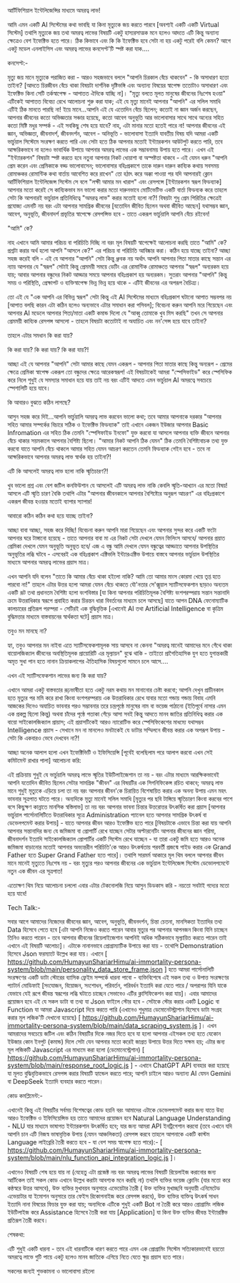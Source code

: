 আর্টিফিশিয়াল ইন্টেলিজেন্সির মাধ্যমে অমরত্ব লাভ!

আমি এমন একটি AI সিস্টেমের কথা ভাবছি যা কিনা মৃত্যুকে জয় করতে পারবে [অবশ্যই একটি একটি Virtual সিস্টেম] তথাপি মৃত্যুকে জয় তথা অমরত্ব লাভের বিষয়টি একটু হাস্যরসাত্মক মনে হলেও আদতে এটি কিন্তু অন্যান্য ক্ষেত্রেও বেশ ইফেক্টিভ হতে পারে।
ঠিক কিভাবে এবং কি কি ইফেক্টিভ হবে সেটা না হয় একটু পরেই বলি কেমন?
আগে একটু মডেল এনলাইসিস এবং অমরত্ব লাভের কনসেপ্ট'টি স্পষ্ট করা যাক....

কনসেপ্ট:-

মৃত্যু জয় মানে মৃত্যুকে পরাজিত করা - আরও সহজভাবে বললে "আপনি চিরকাল বেঁচে থাকবেন" - কি অসাধারণ হতো তাইনা?
[আদতে চিরজীবন বেঁচে থাকা বিষয়টা দার্শনিক দৃষ্টিভঙ্গি এবং অন্যান্য বিষয়ের স্বাপেক্ষ ততোটাও অসাধারণ এবং ইফেক্টিভ কিনা সেটি তর্কস্বাপেক্ষ - আপাতত ঐদিকে যাচ্ছি না]।
"মৃত্যু বলতে মূলত মানুষের জীবনের নিঃশেষ হওয়া" এটিকেই আপাতত বিবেচ্য রেখে আলোচনা শুরু করা যাক; এই যে মৃত্যু মানেই আপনার "আপনি" এর সলিল সমাধি এটিই ঠিক মানতে পারছি না!
ইয়ে মানে...আপনি এই যে এতোদিন বেঁচে ছিলেন; কতোই না জ্ঞান অর্জন করছেন, আপনার জীবনের কতো অভিজ্ঞতার সঞ্চার হয়েছে, কতো আবেগ অনুভূতি আর ভালোবাসার সাথে সাথে অন্যের সহিত কতো মিষ্টি মধুর সম্পর্ক - এই সবকিছু শেষ হয়ে যাবে?
নাহ, এটা মানার মতো হতেই পারে না!
আপনার জীবনের এই জ্ঞান, অভিজ্ঞতা, জীবনাদর্শ, জীবনদর্শন, আবেগ - অনিভূতি - ভালোবাসা ইত্যাদি যাবতীয় বিষয় যদি আমরা একটি ভার্চুয়াল সিস্টেমে সংরক্ষণ করতে পারি এবং সেটা হতে ঠিক আপনার মতোই ইন্ট্যারকশন আউটপুট করতে পারি, তবে আক্ষরিকভাবে না হলেও ভাবার্থিক উপায়ে আপনার অমরত্ব লাভের এক সম্ভাবনাময় উপায় হতে পারে।
এখন এই "ইন্ট্যারকশন" বিষয়টা স্পষ্ট করতে হবে নতুবা আপনার নিকট ধোয়াশা বা অস্পষ্টতা থাকবে - এই যেমন ধরুন "আপনি প্রেম করেন এবং প্রেমিকাকে বড্ড ভালোবাসেন; ভালোবাসার বহিঃপ্রকাশে তাকে দারুন দারুন কাব্যিক কথায় সবসময় রোমাঞ্চকর রোমান্টিক কথা বার্তায় আবেশিত করে রাখেন" তো হঠাৎ করে অক্কা পাওয়া পর যদি আপনারই ক্লোন আর্টিফিশিয়াল ইন্টেলিজেন্স সিস্টেম সে বলে "লক্ষী আমার মন খারাপ" এবং রেসপন্সে [ইন্ট্যারকশন স্বরূপ ফিডব্যাক] আপনার মতো করেই সে কাব্যিকভাব মন ভালো করার মতো দারুনভাবে মোটিভেটিভ একটি বার্তা ফিডব্যক করে তাহলে সেটা কি আপনারই ভার্চুয়াল প্রতিনিধিত্বে "অমরত্ব লাভ" করার মতোই হলো না?!
বিষয়টা শুধু প্রেম পিরিতির ক্ষেত্রেই প্রযোজ্য এমনটি নয় বরং এটা আপনার সামগ্রিক জীবনের [যতোদিন জীবিত ছিলেন অথবা জীবিত আছেন] যথাসম্ভব জ্ঞান, আবেগ, অনুভূতি, জীবনাদর্শ প্রভৃতির স্বাপেক্ষে রেসপন্সিভ হবে - তাতে একরূপ ভার্চুয়ালি আপনি বেঁচে রইবেন!

"আমি" কে?

নাহ এখানে আমি আমার পরিচয় বা পরিচিতি দিচ্ছি না বরং মূল বিষয়টি স্বাপেক্ষেই আলোচনা করছি তাতে "আমি"  কে? প্রশ্নটা করার অর্থ হলো আপনি "আসলে কে?" এর পরিচয় বা পরিচিতি আবিষ্কার করা।
কঠিন হয়ে যাচ্ছে তাইনা?
আচ্ছা সহজ করেই বলি - এই যে আপনার "আপনি" সেটা কিন্তু ধ্রুবক নয় অর্থাৎ আপনি আপনার পিতা মাতার কাছে সন্তান এর ন্যায় আপনার যে "স্বরূপ" সেটাই কিন্তু প্রেমময়ী সময়ে ডেটিং এর রোমান্টিক রোমাঞ্চতে আপনার "স্বরূপ" অন্যরকম হয়ে যায়; আবার আপনার বন্ধুদের নিকট আড্ডার সময়ে আপনার বহিঃপ্রকাশ হয় অন্যরকম।
সুতরাং আপনার "আপনি" কিন্তু সময় ও পরিস্থিতি, প্রেক্ষাপট ও ব্যক্তিস্বাপেক্ষ ভিন্ন ভিন্ন হয়ে থাকে - এটিই জীবনের এর অপরূপ বৈচিত্র্য।

তো এই যে "এক আপনি এর বিভিন্ন স্বরূপ" সেটা কিন্তু এই AI সিস্টেমের মাধ্যমে বহিঃপ্রকাশ ঘটানো আপাত সম্ভবপর নয় [আপাত বলছি কারন এটা কঠিন হলেও অন্যভাবে এটার সমাধান করা পসিবল]; বিবেচনা করুন আপনি মরে গিয়েছেন এবং আপনার AI মডেলে আপনার পিতা/মাতা একটি কমান্ড দিলো যে "আব্বু তোমাকে খুব মিস করছি" তখন সে আপনার প্রেমময়ী কাব্যিক রেসপন্স আসলো - তাহলে বিষয়টা কতোটাই না অযাচিত এবং নন'সেন্স হয়ে যাবে তাইনা?

তাহলে এটার সমধান কি করা যায়?

কি করা যায়? কি করা যায়? কি করা যায়?!

আচ্ছা এই যে আপনার "আপনি" সেটা আমার কাছে যেমন একরূপ - আপনার পিতা মাতার কাছে কিন্তু অন্যরূপ - প্রেমের ক্ষেত্রে প্রেমিকা স্বাপেক্ষ একরূপ তো বন্ধুদের ক্ষেত্রে আরেকস্বরূপ!
এই বিষয়টাকেই আমরা "স্পেসিফাইড" করে স্পেসিফিক করে নিলে শুধুই যে সমস্যার সমাধান হয়ে যায় তাই নয় বরং এটিই আদতে এমন ভার্চুয়াল AI অমরত্বে সবচেয়ে স্পেশালিটি হয়ে যাবে।

কি আবারও বুঝতে কঠিন লাগছে?

আসুন সহজ করে দিই...আপনি ভার্চুয়ালি অমরত্ব লাভ করবেন ভালো কথা; তবে আমার আপনাকে দরকার "আপনার সহিত আমার সম্পর্কের বিচারে সঠিক ও ইফেক্টিভ ফিডব্যাক" তাই এখানে একজন ইউজার আপনার Basic Infromation এর সহিত ঠিক তেমনি "স্পেসিফাইড ইনফো" যুক্ত করবো যা আসলে আপনার ব্যক্তি জীবনে আপনার বেঁচে থাকার সয়মকালে আপনার বৈশিষ্ট্য ছিলো। "আমার নিকট আপনি ঠিক যেমন" ঠিক তেমনি বৈশিষ্ট্যবাচক তথ্য যুক্ত করবো যাতে আপনি বেঁচে থাকলে আমার সহিত যেমন আচরণ করতেন তেমনি ফিডব্যাক গেইন হবে - তবে না আক্ষরিকভাবে আপনার অমরত্ব লাভ স্বার্থক হয় তাইনা?!

এটি কি আসলেই অমরত্ব লাভ হলো নাকি স্মৃতিচারণ?! 

খুব ভালো প্রশ্ন এবং বেশ জটিল কনফিউশান যে আসলেই এটি অমরত্ব লাভ নাকি কেবলি স্মৃতি-আখ্যান এর মতো বিষয়!
আসলে এটি স্মৃতি চারণ বৈকি তথাপি এটার "আপনার জীবনকালে আপনার বৈশিষ্ট্যের অনুরূপ আচরণ" এর বহিঃপ্রকাশে একরূপ জীবন্ত হওয়ার মতোই ব্যাপার স্যাপার!

আবারো কঠিন কঠিন কথা হয়ে যাচ্ছে তাইনা?

আচ্ছা বাবা আচ্ছা, সহজ করে দিচ্ছি!
বিবেচনা করুন আপনি মারা গিয়েছেন এবং আপনার সুন্দর করে একটি ফটো আপনার ঘরে টাঙ্গানো হয়েছে - তাতে আপনার বাবা মা এর নিকট সেটা দেখলে যেমন ফিলিংস আসবে/ আপনার প্রয়াত প্রেমিকা দেখলে যেমন অনুভূতি অনুভূত হবে/ এজ এ বন্ধু আমি দেখলে যেমন বন্ধুত্বের আড্ডাতে আপনার উপস্থিতির অনুভূতির লব্ধি ঘটবে - এসবেরই এক বহিঃপ্রকাশ এক্টিভলি ইন্ট্যারএক্টিভ উপায়ে বাস্তবে আপনার ভার্চুয়াল উপস্থিতির মাধ্যমে আপনার অমরত্ব লাভের প্রয়াস মাত্র।

এখন আপনি যদি বলেন "তাতে কি আমার বেঁচে থাকা হইলো নাকি? আমি তো আমার মাংস কোরমা খেয়ে তৃপ্ত হতে পারবো না!" তাহলে এটার উত্তর হলো আমরা যেমন বেঁচে থাকতে যৌ'নতার সে'ক্সুয়াল স্যাটিসফেকশান ছাড়াও অন্যতম একটি রূট তথা প্রধানতম বৈশিষ্ট্য হলো বংশবিস্তার [যা কিনা আপনার পরিচিতিমূলক বৈশিষ্ট্য বংশপরম্পরায় সন্তান সন্তানাদি ক্রমে উত্তরাধিকার স্বরূপে প্রবাহিত করার চিরন্তন ধারা বিবর্তনের মাধ্যমে চলে আসছে] যাতে আপন DNA ফেনোম্যাটিক কালচারের প্রতিরূপ পরম্পরা - সেটিরই এক বুদ্ধিবৃত্তিক [এখানেই AI তথা Artificial Intelligence বা কৃত্রিম বুদ্ধিমত্তার মাধ্যমে বাস্তবায়নের স্বার্থকতা ঘটে] প্রয়াস মাত্র।

তবুও মন মানছে না?

হ্যা, তবুও আপনার মন নাইবা এতে স্যাটিসফেকশামূলক সায় আসবে না কেননা "অমরত্ব মানেই আমাদের মনে গেঁথে থাকা বায়োলজিক্যাল জীবনের অবস্থিতিমূলক প্রায়োরিটি এর মূল্যায়ন" বুঝে থাকি - তাইতো প্রাগৈতিহাসিক যুগ হতে যুগান্তকারী অমৃত সুধা পান হতে নানান ক্রিয়াকলাপের ঐতিহাসিক বিষয়গুলো সামনে চলে আসে....

এখন এই স্যাটিসফেকশান লাভের জন্য কি করা যায়?

এখানে আমরা একটু বাস্তবতার রূঢ়ভাষীতা হতে একটু নরম কথায় মন মানানোর চেষ্টা করবো; আপনি দেখুন প্রাচীনকাল হতে মৃত্যুর পর মমি করে রাখা কিংবা বংশপরম্পরায় এক উত্তরাধিকার রেখে যাবার মতো গন্ডায় গন্ডায় বিবাহ এমনি আজকের দিনেও অযাচিত ভাবনার পরও সম্ভাবনার তরে চন্দ্রপৃষ্ঠে মানুষের নাম বা ভয়েজ পাঠানো (ইতিপূর্বে নাসার এমন এক প্রকল্প ছিলো কিন্তু) অথবা চাঁদের পৃষ্ঠে পতাকা গেঁড়ে আসা সবই কিন্তু আদতে মানব জাতির প্রতিনিধিত্ব করার এক বায়ো সাইকোলজিক্যাল প্রায়াস; এই প্রয়াসটিকেই আরও ন্যারোটিভ করে স্পেসিফিকেশের মাধম্যে যথাসম্ভব Intelligence প্রয়াস - সেখানে মন না মানলেও মনটাকেই যে ডাটার সম্মিলনে জীবন্ত করার এক অপরূপ উপায় - সেটা কি একবারও ভেবে দেখবেন না?!

আচ্ছা অনেক আলাপ হলো এখন ইফেক্টিভিটি ও ইফিসিয়েন্সি [পূর্বেই বলেছিলাম পরে আলাপ করবো এখন সেই কমিটমেন্ট রাখার পালা] আলোচনা করি:

এই প্রক্রিয়ায় শুধুই যে ভার্চুয়ালি অমরত্ব লাভে স্মৃতির ইউটিলাইজেশান তা নয় - বরং এটার মাধ্যমে আরক্ষিকভাবেই আপনি যতোদিন জীবিত ছিলেন সেটার সামগ্রিক "জীবন" এর বিষয়টির এক সিগনিফিকেন্স রচিত থাকবে; অমরত্ব লাভ মানে শুধুই মৃত্যুকে এড়িয়ে চলা তা নয় বরং আপনার জীবন'কে চিরায়িত বিশেষায়িত করার এক অনন্য উপায় এমন মহৎ ভাবনার সূত্রপাত ঘটতে পারে।
অন্যদিকে মৃত্যু মানেই সলিল সমাধি [মৃত্যুর পর ছবি টাঙ্গিয়ে স্মৃতিচারণ কিংবা করবের পাশে বসে কিছুক্ষণ কান্নাতে মানসিক স্বস্তিলাভ] তা নয় বরং আপনার ভাবনা চিন্তার উত্তরোত্তর উৎকর্ষিত করা প্রয়াস [আপনার ভার্চুয়াল পার্সোনালিটিতে উত্তরাধিকার সূত্রে Administration প্যানেল হতে আপনার সামগ্রিক উৎকর্ষ বা ডেভেলপমেন্ট করার উপায়] - যাতে আপনার জীবন আরও ইফেক্টিভ হতে পারে [বিষয়টাকে এভাবে চিন্তা করা যায় আপনি আপনার সন্তানাদির জন্য যে জমিজমা বা প্রোপার্টি রেখে যাচ্ছেন সেটার অল্টারনেটিং আপনার জীবনের জ্ঞান গরিমা, জীবনাদর্শন ইত্যাদি সাইকোলজিক্যাল প্রোপার্টির একটি সিস্টেম রেখে যাচ্ছেন - যা তারা একটু জমি হতে আরও অনেক জমিজমা বাড়ানোর মতোই আপনার অভ্যন্তরীন পরিচিতি'কে আরও উৎকর্ষতায় পরবর্তী প্রজন্মে গাইড করার এক Grand Father হতে Super Grand Father হতে পারে]।
তথাপি সারমর্ম আকারে মূল থিম বললে আপনার জীবন মানে মানেই মৃত্যুতে নিঃশেষ নয় - বরং মৃত্যুর পরও আপনার জীবনের এক ভার্চুয়াল ইন্টেলিজেন্স সিস্টেম ডেভোলপমেন্টে নতুন এক জীবন এর সূত্রপাত!

এতোক্ষণ থিম নিয়ে আলোচনা চললো এবার এটার টেকনোলজি নিয়ে আসুন ডিডকাস করি - নয়তো সবটাই গদ্যের মতো হয়ে যাবে!

Tech Talk:-

সবার আগে আমাদের নিজেদের জীবনের জ্ঞান, আবেগ, অনুভূতি, জীবনদর্শন, চিন্তা চেতনা, মানসিকতা ইত্যাদির তথ্য Data হিসেবে পেতে হবে [এটা আপনি নিজেও করতে পারেন আবার মৃত্যুর পর আপনার আপনজন কিংবা যিনি চাচ্ছেন তিনিও করতে পারেন - তবে আপনার জীবনের রিয়েলাইজেশান আপনিই অধিক সঠিকভাবে মূল্যায়িত করতে পারেন তাই এখানে এই বিষয়টি আলোচ্য]। 
এটাকে নানানভাবে প্রোগ্রাম্যাটিক উপায়ে করা যায় - তথােপি Demonstration হিসেবে Json ফরম্যাটে উল্লেখ করা যায়।
এখানে [ https://github.com/HumayunShariarHimu/ai-immortality-persona-system/blob/main/personality_data_store_frame.json ] হতে আমরা পার্সোনালিটি সংরক্ষণের একটি ডাটা স্টোরের ব্যাসিক ফ্রেইম সম্পর্কে ধারনা পাবো - ব্যক্তিবিশেষে এই সকল তথ্য ও উপাত্ত সংরক্ষণের প্যাটার্ন মোডিফাই [সংযোজন, বিয়োজন, সংশোধন, পরিবর্তন, পরিবর্ধন ইত্যাদি করা যেতে পারে / অপরাপর যিনি যাকে যেভাবে যেই রূপে জীবন্ত স্বরূপের লব্ধি ঘটাতে চাচ্ছেন সেভাবেও এটির ক্লাসিফিকেশন করা যায়]।
এবার আমাদের প্রয়োজন হবে এই যে সকল ডাটা বা তথ্য যা Json ফাইলে স্টোর হবে - সেটাকে স্টোর করার একটি Logic বা Function যা আমরা Javascript দিয়ে করতে পারি (এখানেও শুধুমাত্র ডেমোনেটস্ট্রাশান হিসেবে ডাটা সংগ্রহ করার মূল লজিক'টি দেখানো হয়েছে) [ https://github.com/HumayunShariarHimu/ai-immortality-persona-system/blob/main/data_scraping_system.js ]।
এখন আমরাদের সবচেয়ে জটিল এবং কঠিন বিষয়টির দিকে নজর দিতে হবে যা হলো আপনার এইসকল তথ্য হতে যেকোন ইউজার কোন ইনপুট (কমান্ড) দিলে সেটা যেন আপনার মতো করেই জাগ্রত উপায়ে উত্তর দিতে সক্ষম হয়; এটার জন্য মূল লজিকটি Javascript এর মাধ্যমে করা হলো (ডেমোনেস্ট্রেশান) [ https://github.com/HumayunShariarHimu/ai-immortality-persona-system/blob/main/response_root_logic.js ] - এখানে ChatGPT API ব্যবহার করা হয়েছে যা মূলত বুদ্ধিবৃত্তিকভাবে রেসপন্স করার বিষয়টি হ্যান্ডেল করতে পারে; আপনি চাইলে আরও অন্যান্য AI যেমন Gemini বা DeepSeek ইত্যাদি ব্যবহার করতে পারেন।

কোড কমপ্লিমেন্ট:- 

এখানেই কিন্তু এই বিষয়টির সর্বময় বিশেষত্বের কোড হয়নি বরং আমাদের এটাকে ডেভেলপমেন্ট করার জন্য যাতে উহা আরও ইফেক্টিভ ও ইফিসিয়েন্সিভ হয় তাতে আমাদের প্রয়োজন হবে Natural Language Understanding - NLU যার মাধ্যমে ভাষাগত ইন্ট্যারকশান উৎকর্ষিত হবে; যার জন্য আমরা API ইনট্রিগেশান করবো (তবে এখানে যদি আপনি চান এটি নিজস্ব ভাষাবৃত্তিক উপায় (যেমন আঞ্চলিকতা) রেসপন্স করবে তাহলে আপনাকে একটি কাস্টম Language লাইব্রেরি তৈরী করতে হবে - যা বেশ সময় স্বাপেক্ষ হতে পারে):- [ https://github.com/HumayunShariarHimu/ai-immortality-persona-system/blob/main/nlu_function_api_integration_logic.js ]।

এখানেও বিষয়টি শেষ হয়ে যায় না (যেহেতু এটা প্রজেক্ট নয় বরং অমরত্ব লাভের বিষয়টি রিয়েলাইজ করানোর জন্য আর্টিকেল তাই সকল কোড এখানে উল্লেখ করাটা আবশ্যক মনে করছি না) তথাপি ব্যক্তির ভয়েজ ক্লোনিং (যার মতো করে কন্ঠস্বরে উত্তর আসবে),  উক্ত ব্যক্তির মুখাবয়ব অনুসারে এভেয়েটার তৈরী ( উক্ত ব্যক্তির মুখাচ্ছবি অনুযায়ী এনিমেটেড এভেয়াটার যা ইমোশন অনুসারে তার ফেইস রিকোগনাইজ করে রেসপন্স করবে), উক্ত ব্যক্তির ব্যক্তিত্ব উৎকর্ষ সাধন ইত্যাদি নানা বিষয়ের ফিচার যুক্ত করা যায়; অন্যদিকে এটিকে শুধুই একটি Bot না তৈরী করে আরও প্রোগ্রামিং লজিক ইউটিলাইজ করে Assistance হিসেবে তৈরী করা যায় [Application] যা কিনা উক্ত ব্যক্তির জীবন্ত ইন্ট্যারক্টিভ প্রতিরূপ তৈরী করবে।

শেষকথা:

এটি শুধুই একটি ধারনা - তবে এই ধারনাটিকে ধারণ করতে পারে এমন এক প্রোগ্রামিং সিস্টেম সত্যিকারভাবেই হয়তো অমরত্বে লাভে গুটি পায়ে একটু হলেও মানব জাতিকে এগিয়ে নিতে যেতে ক্ষুদ্র প্রয়াস হতে পারে।

সকলের জন্যই শুভকামনা ও ভালোবাসা রইলো
